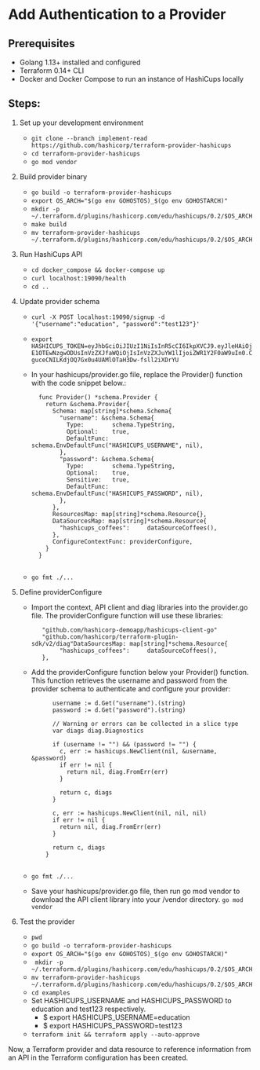 # Add Authentication to a Provider

## Prerequisites

- Golang 1.13+ installed and configured
- Terraform 0.14+ CLI 
- Docker and Docker Compose to run an instance of HashiCups locally

## Steps:

1. Set up your development environment

    - `git clone --branch implement-read https://github.com/hashicorp/terraform-provider-hashicups`
    - `cd terraform-provider-hashicups`
    - `go mod vendor`

2. Build provider binary

    - `go build -o terraform-provider-hashicups`
    - `export OS_ARCH="$(go env GOHOSTOS)_$(go env GOHOSTARCH)"`
    - `mkdir -p ~/.terraform.d/plugins/hashicorp.com/edu/hashicups/0.2/$OS_ARCH`
    - `make build`
    - `mv terraform-provider-hashicups ~/.terraform.d/plugins/hashicorp.com/edu/hashicups/0.2/$OS_ARCH`


3. Run HashiCups API

    - `cd docker_compose && docker-compose up`
    - `curl localhost:19090/health`
    - `cd ..`
       
4. Update provider schema

    - `curl -X POST localhost:19090/signup -d '{"username":"education", "password":"test123"}'`
    - `export HASHICUPS_TOKEN=eyJhbGciOiJIUzI1NiIsInR5cCI6IkpXVCJ9.eyJleHAiOjE1OTEwNzgwODUsInVzZXJfaWQiOjIsInVzZXJuYW1lIjoiZWR1Y2F0aW9uIn0.CguceCNILKdjOQ7Gx0u4UAMlOTaH3Dw-fsll2iXDrYU`
    - In your hashicups/provider.go file, replace the Provider() function with the code snippet below.:

        ```// Provider -
          func Provider() *schema.Provider {
            return &schema.Provider{
              Schema: map[string]*schema.Schema{
                "username": &schema.Schema{
                  Type:        schema.TypeString,
                  Optional:    true,
                  DefaultFunc: schema.EnvDefaultFunc("HASHICUPS_USERNAME", nil),
                },
                "password": &schema.Schema{
                  Type:        schema.TypeString,
                  Optional:    true,
                  Sensitive:   true,
                  DefaultFunc: schema.EnvDefaultFunc("HASHICUPS_PASSWORD", nil),
                },
              },
              ResourcesMap: map[string]*schema.Resource{},
              DataSourcesMap: map[string]*schema.Resource{
                "hashicups_coffees":     dataSourceCoffees(),
              },
              ConfigureContextFunc: providerConfigure,
            }
          }


    - `go fmt ./...`

5. Define providerConfigure

    - Import the context, API client and diag libraries into the provider.go file. The providerConfigure function will use these libraries:
    
        ```"context"
           "github.com/hashicorp-demoapp/hashicups-client-go"
           "github.com/hashicorp/terraform-plugin-sdk/v2/diag"DataSourcesMap: map[string]*schema.Resource{
                "hashicups_coffees":     dataSourceCoffees(),
           },
    
    - Add the providerConfigure function below your Provider() function. This function retrieves the username and password from the provider schema to authenticate and configure your provider:
    
        ```func providerConfigure(ctx context.Context, d *schema.ResourceData) (interface{}, diag.Diagnostics) {
              username := d.Get("username").(string)
              password := d.Get("password").(string)

              // Warning or errors can be collected in a slice type
              var diags diag.Diagnostics

              if (username != "") && (password != "") {
                c, err := hashicups.NewClient(nil, &username, &password)
                if err != nil {
                  return nil, diag.FromErr(err)
                }

                return c, diags
              }

              c, err := hashicups.NewClient(nil, nil, nil)
              if err != nil {
                return nil, diag.FromErr(err)
              }

              return c, diags
            }

    
    - `go fmt ./...`
    - Save your hashicups/provider.go file, then run go mod vendor to download the API client library into your /vendor directory.
         `go mod vendor`
    
6. Test the provider
        
    - `pwd`
    - `go build -o terraform-provider-hashicups`
    - `export OS_ARCH="$(go env GOHOSTOS)_$(go env GOHOSTARCH)"`
    - ` mkdir -p ~/.terraform.d/plugins/hashicorp.com/edu/hashicups/0.2/$OS_ARCH`
    - `mv terraform-provider-hashicups ~/.terraform.d/plugins/hashicorp.com/edu/hashicups/0.2/$OS_ARCH`
    - `cd examples`
    - Set HASHICUPS_USERNAME and HASHICUPS_PASSWORD to education and test123 respectively.
        - $ export HASHICUPS_USERNAME=education
        - $ export HASHICUPS_PASSWORD=test123
    - `terraform init && terraform apply --auto-approve`
   
   
Now, a Terraform provider and data resource to reference information from an API in the Terraform configuration has been created.    
